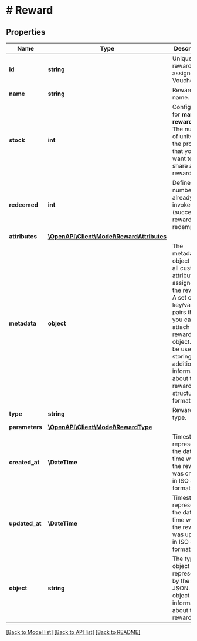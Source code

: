 # # Reward

## Properties

Name | Type | Description | Notes
------------ | ------------- | ------------- | -------------
**id** | **string** | Unique reward ID, assigned by Voucherify. |
**name** | **string** | Reward name. |
**stock** | **int** | Configurable for **material rewards**. The number of units of the product that you want to share as reward. |
**redeemed** | **int** | Defines the number of already invoked (successful) reward redemptions. |
**attributes** | [**\OpenAPI\Client\Model\RewardAttributes**](RewardAttributes.md) |  | [optional]
**metadata** | **object** | The metadata object stores all custom attributes assigned to the reward. A set of key/value pairs that you can attach to a reward object. It can be useful for storing additional information about the reward in a structured format. |
**type** | **string** | Reward type. |
**parameters** | [**\OpenAPI\Client\Model\RewardType**](RewardType.md) |  | [optional]
**created_at** | **\DateTime** | Timestamp representing the date and time when the reward was created in ISO 8601 format. |
**updated_at** | **\DateTime** | Timestamp representing the date and time when the reward was updated in ISO 8601 format. |
**object** | **string** | The type of object represented by the JSON. This object stores information about the reward. | [default to 'reward']

[[Back to Model list]](../../README.md#models) [[Back to API list]](../../README.md#endpoints) [[Back to README]](../../README.md)
